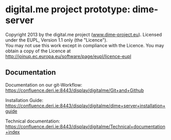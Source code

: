 digital.me project prototype: dime-server
=====

Copyright 2013 by the digital.me project (www.dime-project.eu).
Licensed under the EUPL, Version 1.1 only (the "Licence").  
You may not use this work except in compliance with the Licence. 
You may obtain a copy of the Licence at http://joinup.ec.europa.eu/software/page/eupl/licence-eupl
 
## Documentation

Documentation on our git-Workflow:
https://confluence.deri.ie:8443/display/digitalme/Git+and+Github

Installation Guide:
https://confluence.deri.ie:8443/display/digitalme/dime+server+installation+guide

Technical documentation:
https://confluence.deri.ie:8443/display/digitalme/Technical+documentation+index

